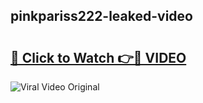 ## pinkpariss222-leaked-video 

# <h2><a href="http://freeplayer.one?title=pinkpariss222-leaked-video&ref=21J">🔗 Click to Watch 👉🔴 VIDEO</a></h2>

<a href="http://freeplayer.one?title=pinkpariss222-leaked-video&ref=21J" rel="nofollow" data-target="animated-image.originalLink"><img src="https://i.ibb.co.com/xMMVF88/686577567.gif" alt="Viral Video Original" style="max-width: 100%; display: inline-block;" data-target="animated-image.originalImage"></a>

